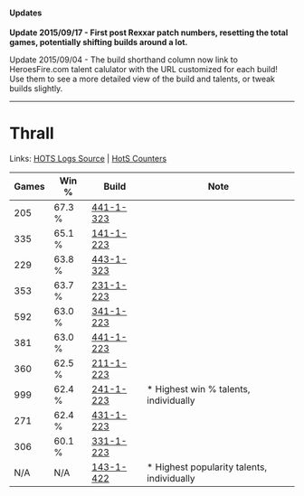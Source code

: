 #### Updates
**Update 2015/09/17 - First post Rexxar patch numbers, resetting the total games, potentially shifting builds around a lot.**

Update 2015/09/04 - The build shorthand column now link to HeroesFire.com talent calulator with the URL customized for each build!  
Use them to see a more detailed view of the build and talents, or tweak builds slightly.

***

# Thrall

Links: [HOTS Logs Source](https://www.hotslogs.com/Sitewide/HeroDetails?Hero=Thrall) | [HotS Counters](http://hotscounters.com/#/hero/Thrall)

Games  | Win %  | Build     | Note
-----  | -----  | -----     | ----
205    | 67.3 % | [441-1-323](http://www.heroesfire.com/hots/talent-calculator/thrall#s-Ox) | 
335    | 65.1 % | [141-1-223](http://www.heroesfire.com/hots/talent-calculator/thrall#hXyN) | 
229    | 63.8 % | [443-1-323](http://www.heroesfire.com/hots/talent-calculator/thrall#t3HR) | 
353    | 63.7 % | [231-1-223](http://www.heroesfire.com/hots/talent-calculator/thrall#kzgt) | 
592    | 63.0 % | [341-1-223](http://www.heroesfire.com/hots/talent-calculator/thrall#pAEN) | 
381    | 63.0 % | [441-1-223](http://www.heroesfire.com/hots/talent-calculator/thrall#s-NN) | 
360    | 62.5 % | [211-1-223](http://www.heroesfire.com/hots/talent-calculator/thrall#kCrt) | 
999    | 62.4 % | [241-1-223](http://www.heroesfire.com/hots/talent-calculator/thrall#lM5N) | * Highest win % talents, individually
271    | 62.4 % | [431-1-223](http://www.heroesfire.com/hots/talent-calculator/thrall#sbyt) | 
306    | 60.1 % | [331-1-223](http://www.heroesfire.com/hots/talent-calculator/thrall#onpt) | 
N/A    | N/A    | [143-1-422](http://www.heroesfire.com/hots/talent-calculator/thrall#hct-) | * Highest popularity talents, individually

